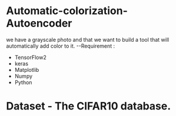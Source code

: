 # Automatic-colorization-Autoencoder
we have a grayscale photo and that we want to build a tool that will automatically add color to it. 
--Requirement :
* TensorFlow2
* keras
* Matplotlib
* Numpy 
* Python
# Dataset - The CIFAR10 database.
